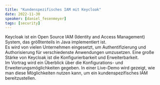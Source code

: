 ```yaml
---
title: "Kundenspezifisches IAM mit Keycloak"
date: 2022-11-30
speaker: [daniel_fesenmeyer]
tags: [security]
---
```


Keycloak ist ein Open Source IAM (Identity and Access Management) System, das größtenteils in Java implementiert ist.  
Es wird von vielen Unternehmen eingesetzt, um Authentifizierung und Authorisierung für verschiedenste Anwendungen umzusetzen.
Eine große Stärke von Keycloak ist die Konfigurierbarkeit und Erweiterbarkeit.  
Im Vortrag wird ein Überblick über die Konfigurations- und Erweiterungsmöglichkeiten gegeben. In einer Live-Demo wird gezeigt, wie man diese Möglichkeiten nutzen kann, um ein kundenspezifisches IAM bereitzustellen.
